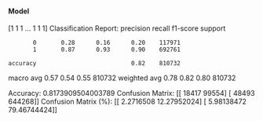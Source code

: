 #### Model
[1 1 1 ... 1 1 1]
Classification Report:
              precision    recall  f1-score   support

           0       0.28      0.16      0.20    117971
           1       0.87      0.93      0.90    692761

    accuracy                           0.82    810732
   macro avg       0.57      0.54      0.55    810732
weighted avg       0.78      0.82      0.80    810732

Accuracy: 0.8173909504003789
Confusion Matrix:
[[ 18417  99554]
 [ 48493 644268]]
Confusion Matrix (%):
[[ 2.2716508  12.27952024]
 [ 5.98138472 79.46744424]]
